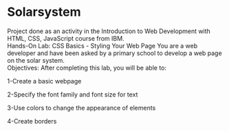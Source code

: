 # Solarsystem
Project done as an activity in the Introduction to Web Development with HTML, CSS, JavaScript course from IBM.
<br>
  Hands-On Lab: CSS Basics - Styling Your Web Page
  You are a web developer and have been asked by a primary school to develop a web page on the solar system.
<br>
  Objectives:
  After completing this lab, you will be able to:<br>

  1-Create a basic webpage<br>

  2-Specify the font family and font size for text<br>

  3-Use colors to change the appearance of elements<br>

  4-Create borders<br>
